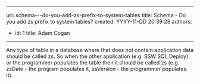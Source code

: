 

---
uri: schema---do-you-add-zs-prefix-to-system-tables
title: Schema - Do you add zs prefix to system tables?
created: YYYY-11-DD 20:39:28
authors:
  - id: 1
    title: Adam Cogan
---




<span class='intro'> <p class="ssw15-rteElement-P">Any type of table in a database where that does not contain application data should be called zs. So when the other application (e.g. SSW SQL Deploy) or the programmer populates the table then it should be called zs (e.g. zsDate - the program populates it, zsVersion - the programmer populates it).​​<br></p> </span>




